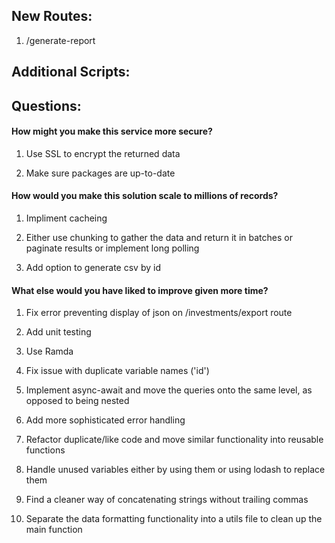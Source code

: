 
## New Routes:

1. /generate-report 

  

## Additional Scripts:



  

## Questions:

#### How might you make this service more secure?

1. Use SSL to encrypt the returned data

1. Make sure packages are up-to-date

  

#### How would you make this solution scale to millions of records?

1. Impliment cacheing

1. Either use chunking to gather the data and return it in batches or paginate results or implement long polling

1. Add option to generate csv by id

  

#### What else would you have liked to improve given more time?

1. Fix error preventing display of json on /investments/export route

1. Add unit testing

1. Use Ramda

1. Fix issue with duplicate variable names ('id')

1. Implement async-await and move the queries onto the same level, as opposed to being nested

1. Add more sophisticated error handling

1. Refactor duplicate/like code and move similar functionality into reusable functions

1. Handle unused variables either by using them or using lodash to replace them

1. Find a cleaner way of concatenating strings without trailing commas

1. Separate the data formatting functionality into a utils file to clean up the main function
